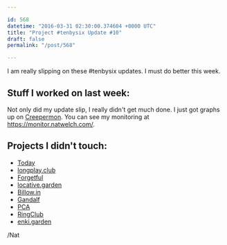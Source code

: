 ```yaml
---

id: 568
datetime: "2016-03-31 02:30:00.374604 +0000 UTC"
title: "Project #tenbysix Update #10"
draft: false
permalink: "/post/568"

---
```


I am really slipping on these #tenbysix updates. I must do better this week.

## Stuff I worked on last week:

Not only did my update slip, I really didn't get much done. I just got graphs up on [Creepermon](https://github.com/icco/creepermon). You can see my monitoring at https://monitor.natwelch.com/.

## Projects I didn't touch:

 - [Today](https://github.com/icco/today)
 - [longplay.club](https://github.com/icco/longplay.club)
 - [Forgetful](https://github.com/icco/forgetful)
 - [locative.garden](https://github.com/icco/locative.garden)
 - [Billow.in](https://github.com/icco/billowin)
 - [Gandalf](https://github.com/icco/gandalf)
 - [PCA](https://github.com/icco/pca)
 - [RingClub](https://github.com/icco/ringclub)
 - [enki.garden](https://github.com/icco/enki.garden)

/Nat

